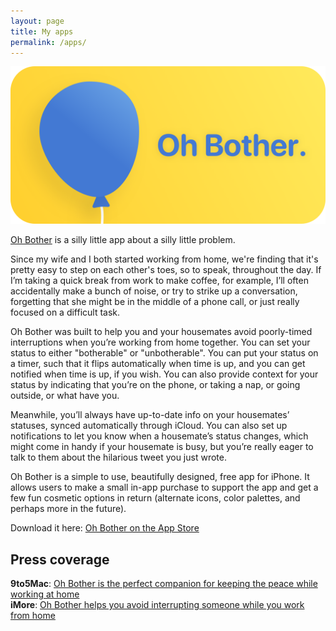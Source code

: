 ```yaml
---
layout: page
title: My apps
permalink: /apps/
---
```


![Oh Bother promo banner](/assets/img/oh-bother-banner.png)

[Oh Bother](https://apps.apple.com/app/id1511197431) is a silly little app about a silly little problem. 

Since my wife and I both started working from home, we're finding that it's pretty easy to step on each other's toes, so to speak, throughout the day. If I’m taking a quick break from work to make coffee, for example, I’ll often accidentally make a bunch of noise, or try to strike up a conversation, forgetting that she might be in the middle of a phone call, or just really focused on a difficult task.

Oh Bother was built to help you and your housemates avoid poorly-timed interruptions when you’re working from home together. You can set your status to either "botherable" or "unbotherable". You can put your status on a timer, such that it flips automatically when time is up, and you can get notified when time is up, if you wish. You can also provide context for your status by indicating that you’re on the phone, or taking a nap, or going outside, or what have you.

Meanwhile, you’ll always have up-to-date info on your housemates’ statuses, synced automatically through iCloud. You can also set up notifications to let you know when a housemate’s status changes, which might come in handy if your housemate is busy, but you’re really eager to talk to them about the hilarious tweet you just wrote.

Oh Bother is a simple to use, beautifully designed, free app for iPhone. It allows users to make a small in-app purchase to support the app and get a few fun cosmetic options in return (alternate icons, color palettes, and perhaps more in the future). 

Download it here: [Oh Bother on the App Store](https://apps.apple.com/app/id1511197431)

## Press coverage

**9to5Mac**: [Oh Bother is the perfect companion for keeping the peace while working at home](https://9to5mac.com/2020/05/14/oh-bother-keeping-peace-working-at-home/)  
**iMore**: [Oh Bother helps you avoid interrupting someone while you work from home](https://www.imore.com/oh-bother-helps-you-avoid-interrupting-someone-while-youre-work-home)
